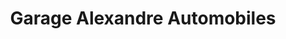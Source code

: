 ---
title: "Garage Alexandre Automobiles"
url: /livre-sur-changeon/garage-alexandre-automobiles/
shop: Autowerkstatt
---